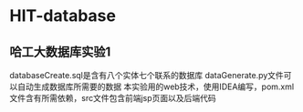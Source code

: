 # HIT-database
## 哈工大数据库实验1
databaseCreate.sql是含有八个实体七个联系的数据库
dataGenerate.py文件可以自动生成数据库所需要的数据
本实验用的web技术，使用IDEA编写，pom.xml文件含有所需依赖，src文件包含前端jsp页面以及后端代码
